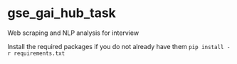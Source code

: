 # gse_gai_hub_task
Web scraping and NLP analysis for interview

Install the required packages if you do not already have them
`pip install -r requirements.txt`